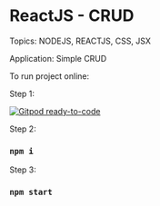 # ReactJS - CRUD

Topics: NODEJS, REACTJS, CSS, JSX

Application: Simple CRUD

To run project online:

Step 1:

[![Gitpod ready-to-code](https://img.shields.io/badge/Gitpod-ready--to--code-blue?logo=gitpod)](https://gitpod.io/#https://github.com/gilsonmneto/reactjs-crud)

Step 2:

### `npm i`

Step 3:

### `npm start`
